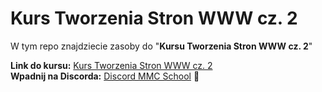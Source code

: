 # Kurs Tworzenia Stron WWW cz. 2
W tym repo znajdziecie zasoby do "**Kursu Tworzenia Stron WWW cz. 2**"

**Link do kursu:** <a href="https://mmcschool.pl/kursy/kurs-tworzenia-stron-www-cz-2.html" target="_blank">Kurs Tworzenia Stron WWW cz. 2</a> <br>
**Wpadnij na Discorda:** <a href="https://discord.gg/HkgbRMm" target="_blank">Discord MMC School</a> 🙂
